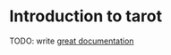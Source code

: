 # Introduction to tarot

TODO: write [great documentation](http://jacobian.org/writing/what-to-write/)
